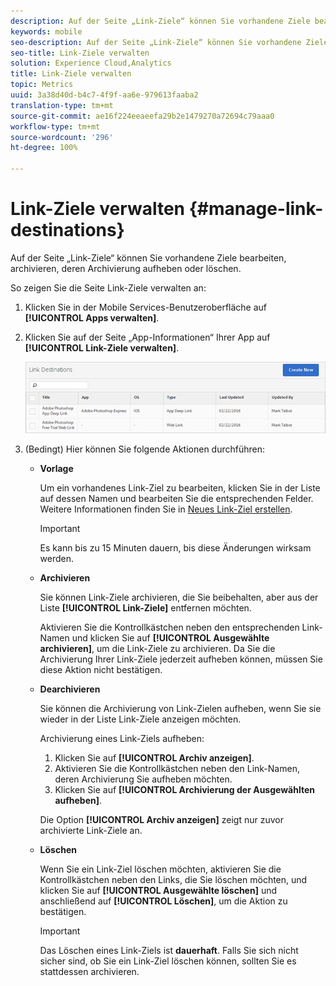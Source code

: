 ```yaml
---
description: Auf der Seite „Link-Ziele“ können Sie vorhandene Ziele bearbeiten, archivieren, deren Archivierung aufheben oder löschen.
keywords: mobile
seo-description: Auf der Seite „Link-Ziele“ können Sie vorhandene Ziele bearbeiten, archivieren, deren Archivierung aufheben oder löschen.
seo-title: Link-Ziele verwalten
solution: Experience Cloud,Analytics
title: Link-Ziele verwalten
topic: Metrics
uuid: 3a38d40d-b4c7-4f9f-aa6e-979613faaba2
translation-type: tm+mt
source-git-commit: ae16f224eeaeefa29b2e1479270a72694c79aaa0
workflow-type: tm+mt
source-wordcount: '296'
ht-degree: 100%

---
```



# Link-Ziele verwalten {#manage-link-destinations}

Auf der Seite „Link-Ziele“ können Sie vorhandene Ziele bearbeiten, archivieren, deren Archivierung aufheben oder löschen.

So zeigen Sie die Seite Link-Ziele verwalten an:

1. Klicken Sie in der Mobile Services-Benutzeroberfläche auf **[!UICONTROL Apps verwalten]**.
1. Klicken Sie auf der Seite „App-Informationen“ Ihrer App auf **[!UICONTROL Link-Ziele verwalten]**.

   ![Link-Ziele](assets/link_destinations_list.png)

1. (Bedingt) Hier können Sie folgende Aktionen durchführen:

   * **Vorlage**

      Um ein vorhandenes Link-Ziel zu bearbeiten, klicken Sie in der Liste auf dessen Namen und bearbeiten Sie die entsprechenden Felder. Weitere Informationen finden Sie in [Neues Link-Ziel erstellen](/help/using/acquisition-main/c-manage-link-destinations/t-create-new-app-deep-link-destination.md).

      >[!IMPORTANT]
      >
      >Es kann bis zu 15 Minuten dauern, bis diese Änderungen wirksam werden.

   * **Archivieren**

      Sie können Link-Ziele archivieren, die Sie beibehalten, aber aus der Liste **[!UICONTROL Link-Ziele]** entfernen möchten.

      Aktivieren Sie die Kontrollkästchen neben den entsprechenden Link-Namen und klicken Sie auf **[!UICONTROL Ausgewählte archivieren]**, um die Link-Ziele zu archivieren. Da Sie die Archivierung Ihrer Link-Ziele jederzeit aufheben können, müssen Sie diese Aktion nicht bestätigen.

   * **Dearchivieren**

      Sie können die Archivierung von Link-Zielen aufheben, wenn Sie sie wieder in der Liste Link-Ziele anzeigen möchten.

      Archivierung eines Link-Ziels aufheben:

      1. Klicken Sie auf **[!UICONTROL Archiv anzeigen]**.
      1. Aktivieren Sie die Kontrollkästchen neben den Link-Namen, deren Archivierung Sie aufheben möchten.
      1. Klicken Sie auf **[!UICONTROL Archivierung der Ausgewählten aufheben]**.

      Die Option **[!UICONTROL Archiv anzeigen]** zeigt nur zuvor archivierte Link-Ziele an.

   * **Löschen**

      Wenn Sie ein Link-Ziel löschen möchten, aktivieren Sie die Kontrollkästchen neben den Links, die Sie löschen möchten, und klicken Sie auf **[!UICONTROL Ausgewählte löschen]** und anschließend auf **[!UICONTROL Löschen]**, um die Aktion zu bestätigen.

      >[!IMPORTANT]
      >
      >Das Löschen eines Link-Ziels ist **dauerhaft**. Falls Sie sich nicht sicher sind, ob Sie ein Link-Ziel löschen können, sollten Sie es stattdessen archivieren.



